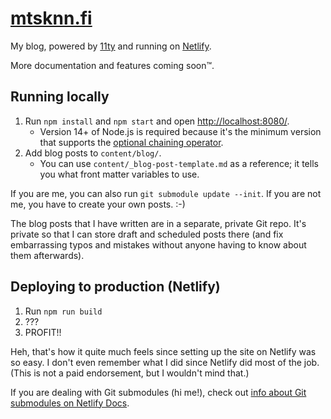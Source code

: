 # [mtsknn.fi](https://mtsknn.fi/)

My blog,
powered by [11ty](https://www.11ty.dev/)
and running on [Netlify](https://www.netlify.com/).

More documentation and features coming soon&trade;.

## Running locally

1. Run `npm install` and `npm start` and open <http://localhost:8080/>.
   - Version 14+ of Node.js is required
     because it's the minimum version that supports
     the [optional chaining operator](https://developer.mozilla.org/en-US/docs/Web/JavaScript/Reference/Operators/Optional_chaining).
2. Add blog posts to `content/blog/`.
   - You can use `content/_blog-post-template.md` as a reference;
     it tells you what front matter variables to use.

If you are me,
you can also run `git submodule update --init`.
If you are not me,
you have to create your own posts. :-)

The blog posts that I have written
are in a separate, private Git repo.
It's private so that I can store draft and scheduled posts there
(and fix embarrassing typos and mistakes
without anyone having to know about them afterwards).

## Deploying to production (Netlify)

1. Run `npm run build`
2. ???
3. PROFIT!!

Heh,
that's how it quite much feels
since setting up the site on Netlify was so easy.
I don't even remember what I did
since Netlify did most of the job.
(This is not a paid endorsement,
but I wouldn't mind that.)

If you are dealing with Git submodules (hi me!),
check out
[info about Git submodules on Netlify Docs](https://docs.netlify.com/configure-builds/repo-permissions-linking/#git-submodules).
